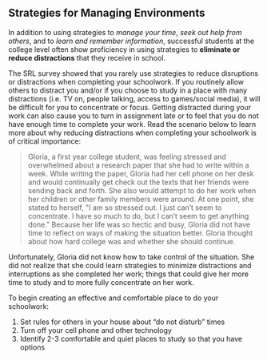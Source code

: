 ## Strategies for Managing Environments

In addition to using strategies to *manage your time*, *seek out help from others*, and to *learn and remember information*, successful students at the college level often show proficiency in using strategies to **eliminate or reduce distractions** that they receive in school. 

The SRL survey showed that you rarely use strategies to reduce disruptions or distractions when completing your schoolwork. If you routinely allow others to distract you and/or if you choose to study in a place with many distractions (i.e. TV on, people talking, access to games/social media), it will be difficult for you to concentrate or focus. Getting distracted during your work can also cause you to turn in assignment late or to feel that you do not have enough time to complete your work. 
Read the scenario below to learn more about why reducing distractions when completing your schoolwork is of critical importance:

> Gloria, a first year college student, was feeling stressed and overwhelmed about a research paper that she had to write within a week. While writing the paper, Gloria had her cell phone on her desk and would continually get check out the texts that her friends were sending back and forth. She also would attempt to do her work when her children or other family members were around. At one point, she stated to herself, "I am so stressed out. I just can’t seem to concentrate. I have so much to do, but I can’t seem to get anything done." Because her life was so hectic and busy, Gloria did not have time to reflect on ways of making the situation better. Gloria thought about how hard college was and whether she should continue. 

Unfortunately, Gloria did not know how to take control of the situation. She did not realize that she could learn strategies to minimize distractions and interruptions as she completed her work; things that could give her more time to study and to more fully concentrate on her work.

To begin creating an effective and comfortable place to do your schoolwork:

1.	Set rules for others in your house about “do not disturb” times
2.	Turn off your cell phone and other technology
3.	Identify 2-3 comfortable and quiet places to study so that you have options

